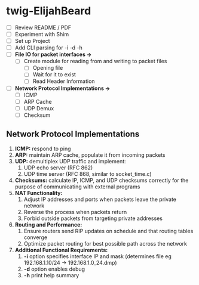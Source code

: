 # twig-ElijahBeard
- [ ]  Review README / PDF
- [ ]  Experiment with Shim
- [ ]  Set up Project
- [ ]  Add CLI parsing for -i -d -h
- [ ]  **File IO for packet interfaces →**
    - [ ]  Create module for reading from and writing to packet files
        - [ ]  Opening file
        - [ ]  Wait for it to exist
        - [ ]  Read Header Information
- [ ]  **Network Protocol Implementations →**
    - [ ]  ICMP
    - [ ]  ARP Cache
    - [ ]  UDP Demux
    - [ ]  Checksum

## Network Protocol Implementations

1. **ICMP:** respond to ping
2. **ARP:** maintain ARP cache, populate it from incoming packets
3. **UDP:** demultiplex UDP traffic and implement:
    1. UDP echo server (RFC 862)
    2. UDP time server (RFC 868, similar to socket_time.c)
4. **Checksums:** calculate IP, ICMP, and UDP checksums correctly for the purpose of communicating with external programs
5. **NAT Functionality:**
    1. Adjust IP addresses and ports when packets leave the private network
    2. Reverse the process when packets return
    3. Forbid outside packets from targeting private addresses
6. **Routing and Performance:**
    1. Ensure routers send RIP updates on schedule and that routing tables converge
    2. Optimize packet routing for best possible path across the network
7. **Additional Functional Requirements:**
    1. **-i** option specifies interface IP and mask (determines file eg 192.168.1.10/24 → 192.168.1.0_24.dmp)
    2. **-d** option enables debug
    3. **-h** print help summary